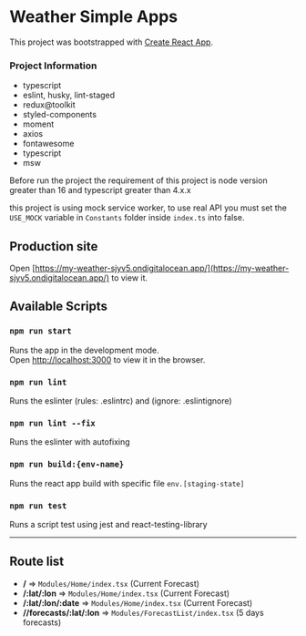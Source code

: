 # Weather Simple Apps

This project was bootstrapped with [Create React App](https://github.com/facebook/create-react-app).
### Project Information
- typescript
- eslint, husky, lint-staged
- redux@toolkit
- styled-components
- moment
- axios
- fontawesome
- typescript
- msw

Before run the project the requirement of this project is node version greater than 16
and typescript greater than 4.x.x

this project is using mock service worker, to use real API you must set the `USE_MOCK` variable in
`Constants` folder inside `index.ts` into false.

## Production site
Open [https://my-weather-sjyv5.ondigitalocean.app/](https://my-weather-sjyv5.ondigitalocean.app/) to view it.

## Available Scripts
### `npm run start`

Runs the app in the development mode.\
Open [http://localhost:3000](http://localhost:3000) to view it in the browser.

### `npm run lint`

Runs the eslinter (rules: .eslintrc) and (ignore: .eslintignore)

### `npm run lint --fix`

Runs the eslinter with autofixing

### `npm run build:{env-name}`

Runs the react app build with specific file `env.[staging-state]`

### `npm run test`

Runs a script test using jest and react-testing-library

----------

## Route list
- **/** => `Modules/Home/index.tsx` (Current Forecast)
- **/:lat/:lon** => `Modules/Home/index.tsx` (Current Forecast)
- **/:lat/:lon/:date** => `Modules/Home/index.tsx` (Current Forecast)
- **//forecasts/:lat/:lon** => `Modules/ForecastList/index.tsx` (5 days forecasts)
